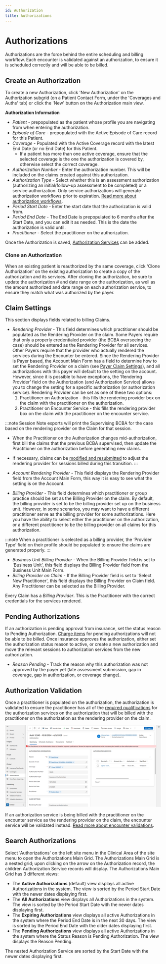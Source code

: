 ```yaml
---
id: Authorization
title: Authorizations
---
```


# Authorizations 
Authorizations are the force behind the entire scheduling and billing workflow. Each encounter is validated against an authorization, to ensure it is scheduled correctly and will be able to be billed. 

## Create an Authorization  

To create a new Authorization, click 'New Authorization' on the Authorization subgrid (on a Patient Contact Form, under the 'Coverages and Auths' tab) or click the 'New' button on the Authorization main view.

**Authorization Information**
- *Patient* - prepopulated as the patient whose profile you are navigating from when entering the authorization.
- *Episode of Care* - prepopulated with the Active Episode of Care record for this Patient. 
- *Coverage* - Populated with the Active Coverage record with the latest End Date (or no End Date) for this Patient.
    - If a patient has more than one active coverage, ensure that the selected coverage is the one the authorization is covered by, otherwise select the correct coverage.
- *Authorization Number* - Enter the authorization number. This will be included on the claims created against this authorization.
- *Authorization Type* - Select whether this is an assessment authorization (authorizing an initial/follow-up assessment to be completed) or a service authorization. Only service authorizations will generate authorization workflows prior to expiration. [Read more about authorization workflows](../CRM/AuthWF.md).
- *Period Start Date* - Enter the start date that the authorization is valid from.
- *Period End Date* - The End Date is prepopulated to 6 months after the Start Date, and you can edit it as needed. This is the date the authorization is valid until. 
- *Practitioner* - Select the practitioner on the authorization.

Once the Authorization is saved, [Authorization Services](../Patients/AuthorizationServices.md) can be added. 

### Clone an Authorization
When an existing patient is reauthorized by the same coverage, click 'Clone Authorization' on the existing authorization to create a copy of the authorization and its services. After cloning the authorization, be sure to update the authorization # and date range on the authorization, as well as the amount authorized and date range on each authorization service, to ensure they match what was authorized by the payer.

## Claim Settings

This section displays fields related to billing Claims.

- *Rendering Provider* - This field determines which practitioner should be populated as the Rendering Provider on the claim. Some Payers require that only a properly credentialed provider (the BCBA overseeing the case) should be entered as the Rendering Provider for all services. Other Payers require that the provider who actually rendered the services during the Encounter be entered. Since the Rendering Provider is Payer based, the Account Main Form has a field to determine how to set the Rendering Provider on a claim (see [Payer Claim Settings](../AdminSetup/Account.md/#claim-settings)), and all authorizations with this payer will default to the setting on the account. However, since it is possible to have exceptions, the ‘Rendering Provider’ field on the Authorization (and Authorization Service) allows you to change the setting for a specific authorization (or authorization service). Rendering Provider can be  set as one of these two options:
    1. Practitioner on Authorization - this fills the rendering provider box on the claim with the practitioner on the authorization.
    2. Practitioner on Encounter Service - this fills the rendering provider box on the claim with the practitioner on the encounter service.

:::note
Session Note exports will print the Supervising BCBA for the case based on the rendering provider on the Claim for that session.
- When the Practitioner on the Authorization changes mid-authorization, first bill the claims that the previous BCBA supervised, then update the Practitioner on the authorization before generating new claims.
- If necessary, claims can be [modified and resubmitted](../RCM/RCMworkflow.md/#correcting-claims) to adjust the rendering provider for sessions billed during this transition.
:::

- *Account Rendering Provider* - This field displays the Rendering Provider field from the Account Main Form, this way it is easy to see what the setting is on the Account. 
- *Billing Provider* - This field determines which practitioner or group practice should be set as the Billing Provider on the claim. By default, the billing provider is set to be the billing provider set up on the business unit. However, in some scenarios, you may want to have a different practitioner serve as the billing provider for some authorizations. Here you have the ability to select either the practitioner on the authorization, or a different practitioner to be the billing provider on all claims for this authorization. 

:::note
When a practitioner is selected as a billing provider, the ‘Provider Type’ field on their profile should be populated to ensure the claims are generated properly. 
:::

- *Business Unit Billing Provider* - When the Billing Provider field is set to 'Business Unit', this field displays the Billing Provider field from the Business Unit Main Form.
- *Billing Provider on Claim* - If the Billing Provider field is set to 'Select New Practitioner', this field displays the Billing Provider on Claim field. Any Practitioner can be selected as the Billing Provider. 

Every Claim has a *Billing Provider*. This is the Practitioner with the correct credentials for the services rendered.

## Pending Authorizations

If an authorization is pending approval from insurance, set the status reason to Pending Authorization. [Charge items](../Billing/ChargePeriods.md/#charge-item-statuses) for pending authorizations will not be able to be billed. Once insurance approves the authorization, either set the authorization status reason to active, or create a new authorization and move the relevant sessions to authorization services from the new authorization.

- *Reason Pending* - Track the reason why this authorization was not approved by the payer yet (late assessment submission, gap in coverage, gap in authorization, or coverage change).

## Authorization Validation

Once a practitioner is populated on the authorization, the authorization is validated to ensure the practitioner has all of the [required qualifications](../AdminSetup/InsurancePlan.md/#required-qualificationsrequiredqualifications) for the authorization services on the authorization that will be billed with the practitioner on the authorization as the rendering provider on the claim.

  <img src ='/img/authValidation.png' width='900'/> 

If an authorization service is being billed with the practitioner on the encounter service as the rendering provider on the claim, the encounter service will be validated instead. [Read more about encounter validations](../Scheduling/EncounterValdations.md/#practitioner-does-not-have-required-credentials).

## Search Authorizations

Select 'Authorizations' on the left site menu in the Clinical Area of the site menu to open the Authorizations Main Grid. The Authorizations Main Grid is a nested grid; upon clicking on the arrow on the Authorization record, the children Authorization Service records will display. The Authorizations Main Grid has 3 different views:
- The **Active Authorizations** (default) view displays all active Authorizations in the system. The view is sorted by the Period Start Date with the newer dates displaying first. 
- The **All Authorizations** view displays all Authorizations in the system. The view is sorted by the Period Start Date with the newer dates displaying first.
- The **Expiring Authorizations** view displays all active Authorizations in the system where the Period End Date is in the next 30 days. The view is sorted by the Period End Date with the older dates displaying first.
- The **Pending Authorizations** view displays all active Authorizations in the system where the Status Reason is Pending Authorization. The view displays the Reason Pending. 

The nested Authorization Service are sorted by the Start Date with the newer dates displaying first.
